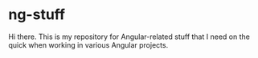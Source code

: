 # ng-stuff
Hi there. This is my repository for Angular-related stuff that I need on the quick when working in various Angular projects.